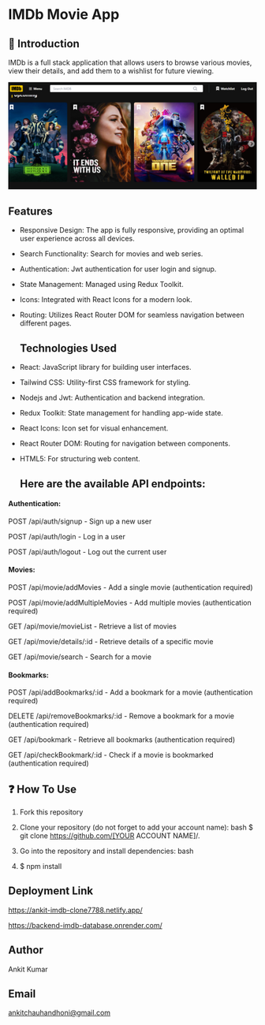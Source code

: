 # IMDb Movie App

## 🙌 Introduction

IMDb  is a full stack application that allows users to browse various movies, view their details, and add them to a wishlist for future viewing.

![Alt text](frontend/public/Images/imdb_thumbnail.png)

## Features

- Responsive Design: The app is fully responsive, providing an optimal user experience across all devices.
- Search Functionality: Search for movies and web series.
- Authentication: Jwt authentication for user login and signup.
- State Management: Managed using Redux Toolkit.
- Icons: Integrated with React Icons for a modern look.
- Routing: Utilizes React Router DOM for seamless navigation between different pages.

  ## Technologies Used

- React: JavaScript library for building user interfaces.
- Tailwind CSS: Utility-first CSS framework for styling.
- Nodejs and Jwt: Authentication and backend integration.
- Redux Toolkit: State management for handling app-wide state.
- React Icons: Icon set for visual enhancement.
- React Router DOM: Routing for navigation between components.
- HTML5: For structuring web content.

  ## Here are the available API endpoints:

#### Authentication:
POST /api/auth/signup - Sign up a new user

POST /api/auth/login - Log in a user

POST /api/auth/logout - Log out the current user

#### Movies:
POST /api/movie/addMovies - Add a single movie (authentication required)

POST /api/movie/addMultipleMovies - Add multiple movies (authentication required)

GET /api/movie/movieList - Retrieve a list of movies

GET /api/movie/details/:id - Retrieve details of a specific movie

GET /api/movie/search - Search for a movie

#### Bookmarks:
POST /api/addBookmarks/:id - Add a bookmark for a movie (authentication required)

DELETE /api/removeBookmarks/:id - Remove a bookmark for a movie (authentication required)

GET /api/bookmark - Retrieve all bookmarks (authentication required)

GET /api/checkBookmark/:id - Check if a movie is bookmarked (authentication required)

## ❓ How To Use

1. Fork this repository

2. Clone your repository (do not forget to add your account name):
   bash
   $ git clone https://github.com/[YOUR ACCOUNT NAME]/.

3. Go into the repository and install dependencies:
   bash

4. $ npm install


## Deployment Link

https://ankit-imdb-clone7788.netlify.app/

https://backend-imdb-database.onrender.com/


## Author

Ankit Kumar

## Email

ankitchauhandhoni@gmail.com


